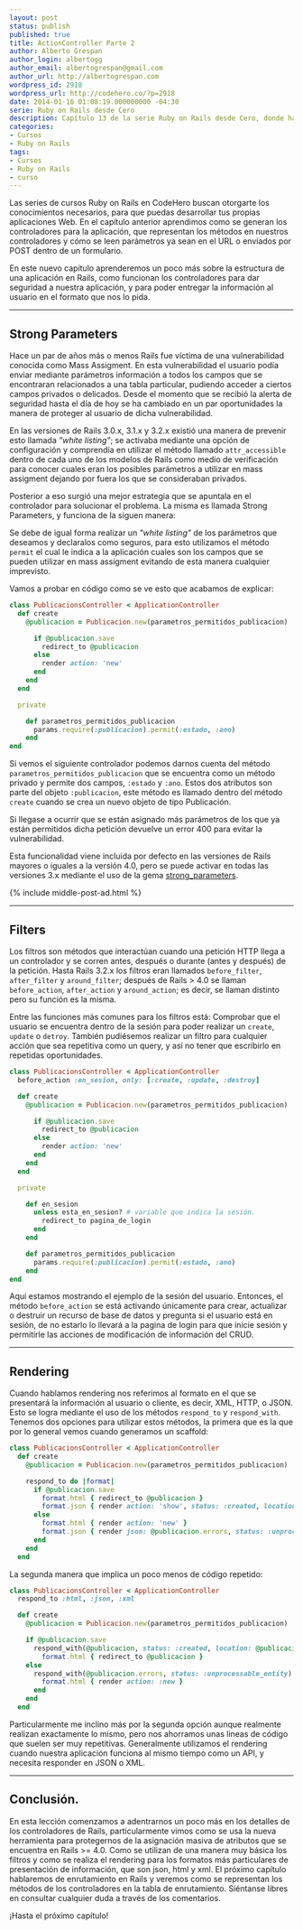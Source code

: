 ```yaml
---
layout: post
status: publish
published: true
title: ActionController Parte 2
author: Alberto Grespan
author_login: albertogg
author_email: albertogrespan@gmail.com
author_url: http://albertogrespan.com
wordpress_id: 2918
wordpress_url: http://codehero.co/?p=2918
date: 2014-01-16 01:08:19.000000000 -04:30
serie: Ruby on Rails desde Cero
description: Capítulo 13 de la serie Ruby on Rails desde Cero, donde hablamos sobre strong parameters, filtros y rendering del contenido todo dentro del actioncontroller
categories:
- Cursos
- Ruby on Rails
tags:
- Cursos
- Ruby on Rails
- curso
---
```

Las series de cursos Ruby on Rails en CodeHero buscan otorgarte los conocimientos necesarios, para que puedas desarrollar tus propias aplicaciones Web. En el capítulo anterior aprendimos como se generan los controladores para la aplicación, que representan los métodos en nuestros controladores y cómo se leen parámetros ya sean en el URL o enviados por POST dentro de un formulario.

En este nuevo capítulo aprenderemos un poco más sobre la estructura de una aplicación en Rails, como funcionan los controladores para dar seguridad a nuestra aplicación, y para poder entregar la información al usuario en el formato que nos lo pida.

* * *

## Strong Parameters

Hace un par de años más o menos Rails fue víctima de una vulnerabilidad conocida como Mass Assigment. En esta vulnerabilidad el usuario podía enviar mediante parámetros información a todos los campos que se encontraran relacionados a una tabla particular, pudiendo acceder a ciertos campos privados o delicados. Desde el momento que se recibió la alerta de seguridad hasta el día de hoy se ha cambiado en un par oportunidades la manera de proteger al usuario de dicha vulnerabilidad.

En las versiones de Rails 3.0.x, 3.1.x y 3.2.x existió una manera de prevenir esto llamada *"white listing"*; se activaba mediante una opción de configuración y comprendía en utilizar el método llamado `attr_accessible` dentro de cada uno de los modelos de Rails como medio de verificación para conocer cuales eran los posibles parámetros a utilizar en mass assigment dejando por fuera los que se consideraban privados.

Posterior a eso surgió una mejor estrategia que se apuntala en el controlador para solucionar el problema. La misma es llamada Strong Parameters, y funciona de la siguen manera:

Se debe de igual forma realizar un *"white listing"* de los parámetros que deseamos y declaralos como seguros, para esto utilizamos el método `permit` el cual le indica a la aplicación cuales son los campos que se pueden utilizar en mass assigment evitando de esta manera cualquier imprevisto.

Vamos a probar en código como se ve esto que acabamos de explicar:

```ruby
class PublicacionsController < ApplicationController
  def create
    @publicacion = Publicacion.new(parametros_permitidos_publicacion)

      if @publicacion.save
        redirect_to @publicacion
      else
        render action: 'new'
      end
    end
  end

  private

    def parametros_permitidos_publicacion
      params.require(:publicacion).permit(:estado, :ano)
    end
end
```

Si vemos el siguiente controlador podemos darnos cuenta del método `parametros_permitidos_publicacion` que se encuentra como un método privado  y permite dos campos, `:estado` y `:ano`. Estos dos atributos son parte del objeto `:publicacion`, este método es llamado dentro del método `create` cuando se crea un nuevo objeto de tipo Publicación.

Si llegase a ocurrir que se están asignado más parámetros de los que ya están permitidos dicha petición devuelve un error 400 para evitar la vulnerabilidad.

Esta funcionalidad viene incluida por defecto en las versiones de Rails mayores o iguales a la versión 4.0, pero se puede activar en todas las versiones 3.x mediante el uso de la gema [strong_parameters](https://github.com/rails/strong_parameters).

{% include middle-post-ad.html %}

* * *

## Filters

Los filtros son métodos que interactúan cuando una petición HTTP llega a un controlador y se corren antes, después o durante (antes y después) de la petición. Hasta Rails 3.2.x los filtros eran llamados `before_filter`, `after_filter` y `around_filter`; después de Rails > 4.0 se llaman `before_action`, `after_action` y `around_action`; es decir, se llaman distinto pero su función es la misma.

Entre las funciones más comunes para los filtros está: Comprobar que el usuario se encuentra dentro de la sesión para poder realizar un `create`, `update` o `detroy`. También pudiésemos realizar un filtro para cualquier acción que sea repetitiva como un query, y así no tener que escribirlo en repetidas oportunidades.

```ruby
class PublicacionsController < ApplicationController
  before_action :en_sesion, only: [:create, :update, :destroy]

  def create
    @publicacion = Publicacion.new(parametros_permitidos_publicacion)

      if @publicacion.save
        redirect_to @publicacion
      else
        render action: 'new'
      end
    end
  end

  private

    def en_sesion
      unless esta_en_sesion? # variable que indica la sesión.
        redirect_to pagina_de_login
      end
    end

    def parametros_permitidos_publicacion
      params.require(:publicacion).permit(:estado, :ano)
    end
end
```

Aquí estamos mostrando el ejemplo de la sesión del usuario. Entonces, el método `before_action` se está activando únicamente para crear, actualizar o destruir un recurso de base de datos y pregunta si el usuario está en sesión, de no estarlo lo llevará a la pagina de login para que inicie sesión y permitirle las acciones de modificación de información del CRUD.

* * *

## Rendering

Cuando hablamos rendering nos referimos al formato en el que se presentará la información al usuario o cliente, es decir, XML, HTTP, o JSON. Esto se logra mediante el uso de los métodos `respond_to` y `respond_with`. Tenemos dos opciones para utilizar estos métodos, la primera que es la que por lo general vemos cuando generamos un scaffold:

```ruby
class PublicacionsController < ApplicationController
  def create
    @publicacion = Publicacion.new(parametros_permitidos_publicacion)

    respond_to do |format|
      if @publicacion.save
        format.html { redirect_to @publicacion }
        format.json { render action: 'show', status: :created, location: @publicacion }
      else
        format.html { render action: 'new' }
        format.json { render json: @publicacion.errors, status: :unprocessable_entity }
      end
    end
  end
```

La segunda manera que implica un poco menos de código repetido:

```ruby
class PublicacionsController < ApplicationController
  respond_to :html, :json, :xml

  def create
    @publicacion = Publicacion.new(parametros_permitidos_publicacion)

    if @publicacion.save
      respond_with(@publicacion, status: :created, location: @publicacion) do |format|
        format.html { redirect_to @publicacion }
    else
      respond_with(@publicacion.errors, status: :unprocessable_entity) do |format|
        format.html { render action: :new }
      end
    end
  end
```

Particularmente me inclino más por la segunda opción aunque realmente realizan exactamente lo mismo, pero nos ahorramos unas lineas de código que suelen ser muy repetitivas. Generalmente utilizamos el rendering cuando nuestra aplicación funciona al mismo tiempo como un API, y necesita responder en JSON o XML.

* * *

## Conclusión.

En esta lección comenzamos a adentrarnos un poco más en los detalles de los controladores de Rails, particularmente vimos como se usa la nueva herramienta para protegernos de la asignación masiva de atributos que se encuentra en Rails >= 4.0. Como se utilizan de una manera muy básica los filtros y como se realiza el rendering para los formatos más particulares de presentación de información, que son json, html y xml. El próximo capítulo hablaremos de enrutamiento en Rails y veremos como se representan los métodos de los controladores en la tabla de enrutamiento. Siéntanse libres en consultar cualquier duda a través de los comentarios.

¡Hasta el próximo capítulo!
